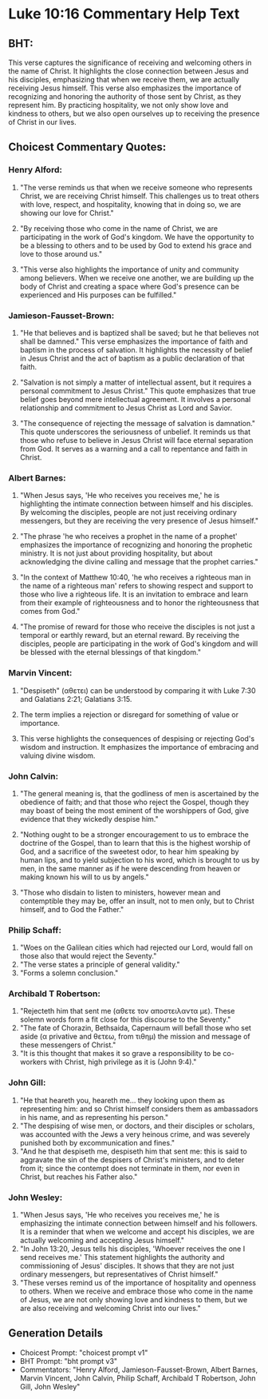 # Luke 10:16 Commentary Help Text

## BHT:
This verse captures the significance of receiving and welcoming others in the name of Christ. It highlights the close connection between Jesus and his disciples, emphasizing that when we receive them, we are actually receiving Jesus himself. This verse also emphasizes the importance of recognizing and honoring the authority of those sent by Christ, as they represent him. By practicing hospitality, we not only show love and kindness to others, but we also open ourselves up to receiving the presence of Christ in our lives.

## Choicest Commentary Quotes:
### Henry Alford:
1. "The verse reminds us that when we receive someone who represents Christ, we are receiving Christ himself. This challenges us to treat others with love, respect, and hospitality, knowing that in doing so, we are showing our love for Christ." 

2. "By receiving those who come in the name of Christ, we are participating in the work of God's kingdom. We have the opportunity to be a blessing to others and to be used by God to extend his grace and love to those around us." 

3. "This verse also highlights the importance of unity and community among believers. When we receive one another, we are building up the body of Christ and creating a space where God's presence can be experienced and His purposes can be fulfilled."

### Jamieson-Fausset-Brown:
1. "He that believes and is baptized shall be saved; but he that believes not shall be damned." This verse emphasizes the importance of faith and baptism in the process of salvation. It highlights the necessity of belief in Jesus Christ and the act of baptism as a public declaration of that faith.

2. "Salvation is not simply a matter of intellectual assent, but it requires a personal commitment to Jesus Christ." This quote emphasizes that true belief goes beyond mere intellectual agreement. It involves a personal relationship and commitment to Jesus Christ as Lord and Savior.

3. "The consequence of rejecting the message of salvation is damnation." This quote underscores the seriousness of unbelief. It reminds us that those who refuse to believe in Jesus Christ will face eternal separation from God. It serves as a warning and a call to repentance and faith in Christ.

### Albert Barnes:
1. "When Jesus says, 'He who receives you receives me,' he is highlighting the intimate connection between himself and his disciples. By welcoming the disciples, people are not just receiving ordinary messengers, but they are receiving the very presence of Jesus himself."

2. "The phrase 'he who receives a prophet in the name of a prophet' emphasizes the importance of recognizing and honoring the prophetic ministry. It is not just about providing hospitality, but about acknowledging the divine calling and message that the prophet carries."

3. "In the context of Matthew 10:40, 'he who receives a righteous man in the name of a righteous man' refers to showing respect and support to those who live a righteous life. It is an invitation to embrace and learn from their example of righteousness and to honor the righteousness that comes from God."

4. "The promise of reward for those who receive the disciples is not just a temporal or earthly reward, but an eternal reward. By receiving the disciples, people are participating in the work of God's kingdom and will be blessed with the eternal blessings of that kingdom."

### Marvin Vincent:
1. "Despiseth" (αθετει) can be understood by comparing it with Luke 7:30 and Galatians 2:21; Galatians 3:15. 

2. The term implies a rejection or disregard for something of value or importance.

3. This verse highlights the consequences of despising or rejecting God's wisdom and instruction. It emphasizes the importance of embracing and valuing divine wisdom.

### John Calvin:
1. "The general meaning is, that the godliness of men is ascertained by the obedience of faith; and that those who reject the Gospel, though they may boast of being the most eminent of the worshippers of God, give evidence that they wickedly despise him."

2. "Nothing ought to be a stronger encouragement to us to embrace the doctrine of the Gospel, than to learn that this is the highest worship of God, and a sacrifice of the sweetest odor, to hear him speaking by human lips, and to yield subjection to his word, which is brought to us by men, in the same manner as if he were descending from heaven or making known his will to us by angels."

3. "Those who disdain to listen to ministers, however mean and contemptible they may be, offer an insult, not to men only, but to Christ himself, and to God the Father."

### Philip Schaff:
1. "Woes on the Galilean cities which had rejected our Lord, would fall on those also that would reject the Seventy."
2. "The verse states a principle of general validity."
3. "Forms a solemn conclusion."

### Archibald T Robertson:
1. "Rejecteth him that sent me (αθετε τον αποστειλαντα με). These solemn words form a fit close for this discourse to the Seventy."
2. "The fate of Chorazin, Bethsaida, Capernaum will befall those who set aside (α privative and θετεω, from τιθημ) the mission and message of these messengers of Christ."
3. "It is this thought that makes it so grave a responsibility to be co-workers with Christ, high privilege as it is (John 9:4)."

### John Gill:
1. "He that heareth you, heareth me... they looking upon them as representing him: and so Christ himself considers them as ambassadors in his name, and as representing his person."
2. "The despising of wise men, or doctors, and their disciples or scholars, was accounted with the Jews a very heinous crime, and was severely punished both by excommunication and fines."
3. "And he that despiseth me, despiseth him that sent me: this is said to aggravate the sin of the despisers of Christ's ministers, and to deter from it; since the contempt does not terminate in them, nor even in Christ, but reaches his Father also."

### John Wesley:
1. "When Jesus says, 'He who receives you receives me,' he is emphasizing the intimate connection between himself and his followers. It is a reminder that when we welcome and accept his disciples, we are actually welcoming and accepting Jesus himself."
2. "In John 13:20, Jesus tells his disciples, 'Whoever receives the one I send receives me.' This statement highlights the authority and commissioning of Jesus' disciples. It shows that they are not just ordinary messengers, but representatives of Christ himself."
3. "These verses remind us of the importance of hospitality and openness to others. When we receive and embrace those who come in the name of Jesus, we are not only showing love and kindness to them, but we are also receiving and welcoming Christ into our lives."


## Generation Details
- Choicest Prompt: "choicest prompt v1"
- BHT Prompt: "bht prompt v3"
- Commentators: "Henry Alford, Jamieson-Fausset-Brown, Albert Barnes, Marvin Vincent, John Calvin, Philip Schaff, Archibald T Robertson, John Gill, John Wesley"
